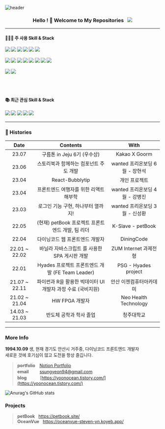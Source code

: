 ![header](https://capsule-render.vercel.app/api?type=waving&color=0:66d9e8,100:eebefa&height=350&section=header&text=yoonOcean's%20GitHub&animation=twinkling&fontSize=50&fontColor=ffffff&fontAlignY=41&desc=Web%20Front%20End%20Developer&rotate=0)

<h3 align="center">
Hello ! 👋 Welcome to My Repositories &nbsp; <img src="https://hits.seeyoufarm.com/api/count/incr/badge.svg?url=https%3A%2F%2Fgithub.com%2Fsteven-yn&count_bg=%2379C83D&title_bg=%23555555&icon=&icon_color=%23E7E7E7&title=hits&edge_flat=false"/>
</h3>

---

#### 👩🏻‍💻 주 사용 Skill & Stack

<h4>
<img src="https://img.shields.io/badge/typescript-1c7ed6?style=for-the-badge&logo=typescript&logoColor=fff"/>
<img src="https://img.shields.io/badge/react-61DAFB?style=for-the-badge&logo=react&logoColor=000"/>
<img src="https://img.shields.io/badge/next.js-000000?style=for-the-badge&logo=next.js&logoColor=fff"/>
<img src="https://img.shields.io/badge/react_query-FF4154?style=for-the-badge&logo=reactquery&logoColor=fff"/>
<img src="https://img.shields.io/badge/recoil-0067A3?style=for-the-badge&logo=recoil&logoColor=fff"/>
<img src="https://img.shields.io/badge/zustand-D9411E?style=for-the-badge&logo=zustand&logoColor=fff"/>
<br><br>
<img src="https://img.shields.io/badge/webpack-8DD6F9?style=for-the-badge&logo=webpack&logoColor=000"/>
<img src="https://img.shields.io/badge/vite-646CFF?style=for-the-badge&logo=vite&logoColor=fff"/>
<img src="https://img.shields.io/badge/babel-F9DC3E?style=for-the-badge&logo=babel&logoColor=000"/>
<img src="https://img.shields.io/badge/pnpm-F69220?style=for-the-badge&logo=pnpm&logoColor=fff"/>
<img src="https://img.shields.io/badge/storybook-FF4785?style=for-the-badge&logo=storybook&logoColor=fff"/>
<img src="https://img.shields.io/badge/Jest-C21325?style=for-the-badge&logo=Jest&logoColor=fff"/>
<img src="https://img.shields.io/badge/node.js-74b816?style=for-the-badge&logo=node.js&logoColor=fff"/>
<img src="https://img.shields.io/badge/github_action-2088FF?style=for-the-badge&logo=github_action&logoColor=fff"/>
<br><br>
<img src="https://img.shields.io/badge/styled_components-DB7093?style=for-the-badge&logo=styled-components&logoColor=fff"/>
<img src="https://img.shields.io/badge/sass-CC6699?style=for-the-badge&logo=sass&logoColor=fff"/>
<br><br>
<!-- <img src="https://img.shields.io/badge/express-000000?style=for-the-badge&logo=express&logoColor=fff"/> -->
<br><br>
<!-- <img src="https://img.shields.io/badge/vercel-000000?style=for-the-badge&logo=vercel&logoColor=fff"/>
<img src="https://img.shields.io/badge/netlify-00C7B7?style=for-the-badge&logo=netlify&logoColor=fff"/>
<img src="https://img.shields.io/badge/koyep-121212?style=for-the-badge&logo=koyep&logoColor=fff"/> -->

</h4>
<!-- 
#### 🛠 사용해본 Skill & Stack

<h4>
  <img src="https://img.shields.io/badge/redux-764ABC?style=for-the-badge&logo=redux&logoColor=fff"/>
  <img src="https://img.shields.io/badge/svelte-FF3E00?style=for-the-badge&logo=svelte&logoColor=fff"/>
  <img src="https://img.shields.io/badge/swc-ffffff?style=for-the-badge&logo=swc&logoColor=000"/>
<br><br>
  <img src="https://img.shields.io/badge/nginx-009639?style=for-the-badge&logo=nginx&logoColor=fff"/>
  <img src="https://img.shields.io/badge/aws_ec2-FF9900?style=for-the-badge&logo=awsamplify&logoColor=fff"/>
  <img src="https://img.shields.io/badge/heroku-430098?style=for-the-badge&logo=heroku&logoColor=fff"/>
<br><br>
<br><br>
  <img src="https://img.shields.io/badge/MongoDB-47A248?style=for-the-badge&logo=MongoDB&logoColor=fff"/>
  <img src="https://img.shields.io/badge/PostgreSQL-4169E1?style=for-the-badge&logo=PostgreSQL&logoColor=fff">
</h4>
 -->
 
#### 📚 최근 관심 Skill & Stack

<h4>
<img src="https://img.shields.io/badge/Rust-000000?style=for-the-badge&logo=Rust&logoColor=fff" />
<img src="https://img.shields.io/badge/flutter-02569B?style=for-the-badge&logo=flutter&logoColor=fff"/>
<img src="https://img.shields.io/badge/three.js-000000?style=for-the-badge&logo=three.js&logoColor=fff"/>
  <img src="https://img.shields.io/badge/NestJS-E0234E?style=for-the-badge&logo=NestJS&logoColor=fff"/>
  <img src="https://img.shields.io/badge/GraphQL-E10098?style=for-the-badge&logo=GraphQL&logoColor=fff">
  
</h4>

---
  
### 🎥 Histories
<!-- | 23.06 | Dear-My-Univerest | 개인 프로젝트 | -->
<div align="center">
  
| Date | Contents | With |
|:---:|:---:|:---:|
| 23.07 | 구름톤 in Jeju 6기 (우수상) | Kakao X Goorm |
| 23.06 | 스토리북과 함께하는 컴포넌트 주도 개발 | wanted 프리온보딩 6월 - 장현석 |
| 23.04 | React-Bubblytip | 개인 프로젝트 |
| 23.04 | 프론트엔드 여행자를 위한 리액트 해부학 | wanted 프리온보딩 4월 - 강병진 |
| 23.03 | 로그인 기능 구현, 하나부터 열까지! | wanted 프리온보딩 3월 - 신성환 |
| 22.05 | (현재) petBook 프로젝트 프론트엔드 개발, 팀 리더 | K-Slave - petBook |
| 22.04 | 다이닝코드 웹 프론트엔드 개발자 | DiningCode |
| 22.01 ~ 22.02 | 바닐라 자바스크립트 를 사용한 SPA 게시판 개발 | ZUM Internet 과제전형 |
| 22.01 | Hyades 프로젝트 프론트엔드 개발 (FE Team Leader) | PSG - Hyades project |
| 21.07 ~ 22.11 | 파이썬과 R을 활용한 빅데이터 UI 개발자 과정 수료 (국비지원) | 안산 이젠컴퓨터아카데미 |
| 21.02 ~ 21.04 | HW FPGA 개발자 | Neo Health Technology |
| 14.03 ~ 21.03 | 반도체 공학과 학사 졸업 | 청주대학교 |
  
</div>

---

### More Info 

**1994.10.09** 생, 현재 경기도 안산시 거주중, 다이닝코드 프론트엔드 개발자 \
새로운 것에 호기심이 많고 도전을 항상 즐깁니다.

> **portfolio**　[Notion Portfolio](https://yoon0cean.notion.site/Junior-Frontend-Developer-Portfoilo-35564255600a45fc9f3e0207f2dc0ad3) \
> **email** 　　 ssungyeon94@gmail.com \
> **blog**&nbsp;&nbsp; 　　  [https://yoonocean.tistory.com/](https://yoonocean.tistory.com/)

![Anurag's GitHub stats](https://github-readme-stats-sigma-five.vercel.app/api?username=steven-yn&show_icons=true&theme=tokyonight) 

<!-- [![Solved.ac Profile](http://mazassumnida.wtf/api/v2/generate_badge?boj=dus1009)](https://solved.ac/dus1009/) -->
<!--
[![Top Langs](https://github-readme-stats.vercel.app/api/top-langs/?username=steven-yn&hide=jupyternotebook,java&layout=compact)](https://github.com/anuraghazra/github-readme-stats)
-->
### Projects

> **petBook** &nbsp; https://petbook.site/ \
> **OceanVue** &nbsp; https://oceanvue-steven-yn.koyeb.app/
